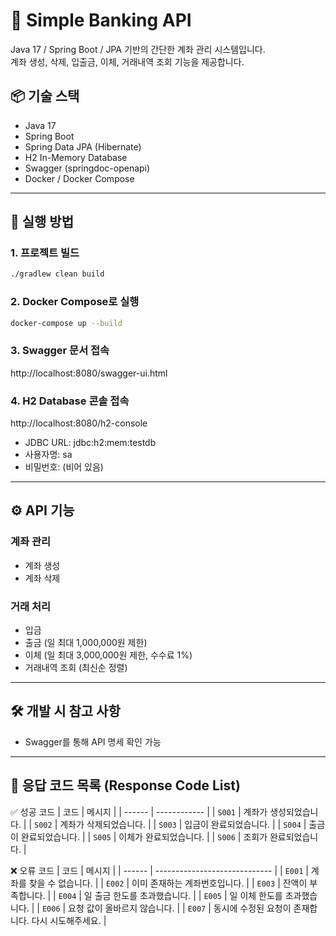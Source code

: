 # 💸 Simple Banking API

Java 17 / Spring Boot / JPA 기반의 간단한 계좌 관리 시스템입니다.  
계좌 생성, 삭제, 입출금, 이체, 거래내역 조회 기능을 제공합니다.

## 📦 기술 스택

- Java 17
- Spring Boot
- Spring Data JPA (Hibernate)
- H2 In-Memory Database
- Swagger (springdoc-openapi)
- Docker / Docker Compose

---

## 🚀 실행 방법

### 1. 프로젝트 빌드

```bash
./gradlew clean build
```

### 2. Docker Compose로 실행

```bash
docker-compose up --build
```

### 3. Swagger 문서 접속
http://localhost:8080/swagger-ui.html

### 4. H2 Database 콘솔 접속
http://localhost:8080/h2-console
- JDBC URL: jdbc:h2:mem:testdb
- 사용자명: sa
- 비밀번호: (비어 있음)

---

## ⚙️ API 기능

### 계좌 관리
- 계좌 생성
- 계좌 삭제

### 거래 처리
- 입금
- 출금 (일 최대 1,000,000원 제한)
- 이체 (일 최대 3,000,000원 제한, 수수료 1%)
- 거래내역 조회 (최신순 정렬)

---

## 🛠 개발 시 참고 사항
- Swagger를 통해 API 명세 확인 가능

---

## 📘 응답 코드 목록 (Response Code List)
✅ 성공 코드
| 코드     | 메시지          |
| ------ | ------------ |
| `S001` | 계좌가 생성되었습니다. |
| `S002` | 계좌가 삭제되었습니다. |
| `S003` | 입금이 완료되었습니다. |
| `S004` | 출금이 완료되었습니다. |
| `S005` | 이체가 완료되었습니다. |
| `S006` | 조회가 완료되었습니다. |

❌ 오류 코드
| 코드     | 메시지                           |
| ------ | ----------------------------- |
| `E001` | 계좌를 찾을 수 없습니다.                |
| `E002` | 이미 존재하는 계좌번호입니다.              |
| `E003` | 잔액이 부족합니다.                    |
| `E004` | 일 출금 한도를 초과했습니다.              |
| `E005` | 일 이체 한도를 초과했습니다.              |
| `E006` | 요청 값이 올바르지 않습니다.              |
| `E007` | 동시에 수정된 요청이 존재합니다. 다시 시도해주세요. |
